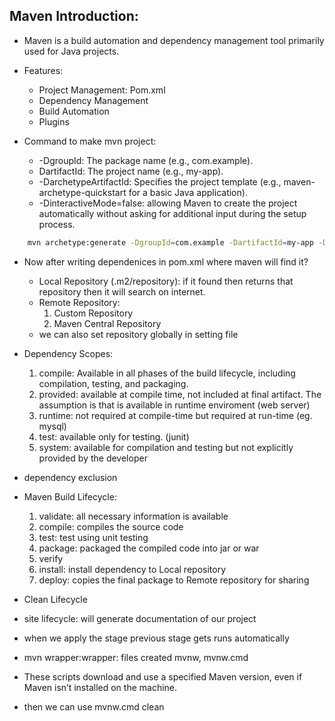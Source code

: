 ## Maven Introduction:

- Maven is a build automation and dependency management tool primarily used for Java projects.
- Features:
    - Project Management: Pom.xml
    - Dependency Management
    - Build Automation
    - Plugins

- Command to make mvn project: 
    - -DgroupId: The package name (e.g., com.example).
    - DartifactId: The project name (e.g., my-app).
    - -DarchetypeArtifactId: Specifies the project template (e.g., maven-archetype-quickstart for a basic Java application).
    - -DinteractiveMode=false: allowing Maven to create the project automatically without asking for additional input during the setup process.

```bash
    mvn archetype:generate -DgroupId=com.example -DartifactId=my-app -DarchetypeArtifactId=maven-archetype-quickstart-DinteractiveMode=false
```

- Now after writing dependenices in pom.xml where maven will find it?
    - Local Repository (.m2/repository): if it found then returns that repository then it will search on internet.
    - Remote Repository: 
        1. Custom Repository
        2. Maven Central Repository
    - we can also set repository globally in setting file
- Dependency Scopes:
    1. compile: Available in all phases of the build lifecycle, including compilation, testing, and packaging.
    2. provided: available at compile time, not included at final artifact. The assumption is that is available in runtime enviroment (web server)
    3. runtime: not required at compile-time but required at run-time (eg. mysql)
    4. test: available only for testing. (junit)
    5. system: available for compilation and testing but not explicitly provided by the developer
- dependency exclusion
- Maven Build Lifecycle:
    1. validate: all necessary information is available
    2. compile: compiles the source code
    3. test: test using unit testing
    4. package: packaged the compiled code into jar or war
    5. verify
    6. install: install dependency to Local repository
    7. deploy: copies the final package to Remote repository for sharing
- Clean Lifecycle
- site lifecycle: will generate documentation of our project

- when we apply the stage previous stage gets runs automatically

- mvn wrapper:wrapper: files created mvnw, mvnw.cmd
- These scripts download and use a specified Maven version, even if Maven isn’t installed on the machine.
- then we can use mvnw.cmd clean
